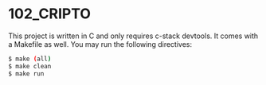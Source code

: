 # 102_CRIPTO

This project is written in C and only requires c-stack devtools. It comes with a Makefile as well.
You may run the following directives:
```bash
$ make (all)
$ make clean
$ make run
```
